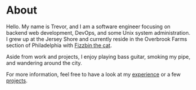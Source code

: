 # About

Hello. My name is Trevor, and I am a software engineer focusing on
backend web development, DevOps, and some Unix system
administration. I grew up at the Jersey Shore and currently reside in
the Overbrook Farms section of Philadelphia with [Fizzbin the
cat](/public/img/fizzbin.png).

Aside from work and projects, I enjoy playing bass guitar, smoking my
pipe, and wandering around the city.

For more information, feel free to have a look at my
[experience](/about/experience) or a few [projects](/projects).
